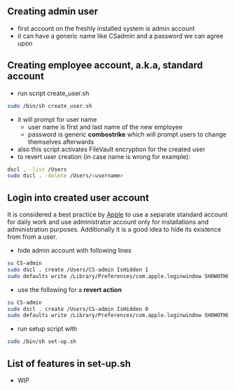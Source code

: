 ## Creating admin user
- first account on the freshly installed system is admin account
- it can have a generic name like CSadmin and a password we can agree upon
## Creating employee account, a.k.a, standard account
- run script create_user.sh
```bash
sudo /bin/sh create_user.sh
```
- it will prompt for user name
  - user name is first and last name of the new employee
  - password is generic **combostrike** which will prompt users to change themselves afterwards
- also this script activates FileVault encryption for the created user
- to revert user creation (in case name is wrong for example):
```bash
dscl . -list /Users
sudo dscl . -delete /Users/<username>
```
## Login into created user account
It is considered a best practice by [Apple](https://help.apple.com/machelp/mac/10.12/index.html#/mh11389) to use a separate
standard account for daily work and use administrator account only for installations
and administration purposes. Additionally it is a good idea to hide its existence from
from a user.
- hide admin account with following lines
```bash
su CS-admin
sudo dscl . create /Users/CS-admin IsHidden 1
sudo defaults write /Library/Preferences/com.apple.loginwindow SHOWOTHERUSERS_MANAGED -bool FALSE
```
- use the following for a **revert action**
```bash
su CS-admin
sudo dscl . create /Users/CS-admin IsHidden 0
sudo defaults write /Library/Preferences/com.apple.loginwindow SHOWOTHERUSERS_MANAGED -bool TRUE
```
- run setup script with
```bash
sudo /bin/sh set-up.sh
```
## List of features in set-up.sh
- WIP